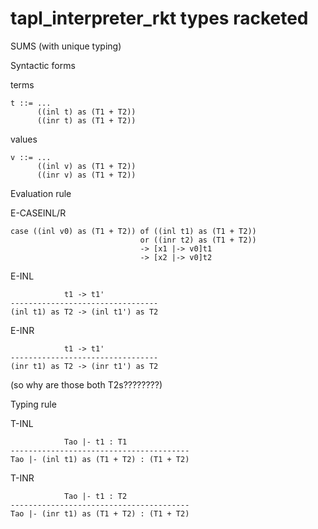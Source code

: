 # tapl_interpreter_rkt types racketed
SUMS (with unique typing)

Syntactic forms

terms
```
t ::= ...                        
      ((inl t) as (T1 + T2))
	  ((inr t) as (T1 + T2))
```
values	
```
v ::= ...                       
      ((inl v) as (T1 + T2))
	  ((inr v) as (T1 + T2))
```	  

Evaluation rule

E-CASEINL/R
```
case ((inl v0) as (T1 + T2)) of ((inl t1) as (T1 + T2))
                             or ((inr t2) as (T1 + T2))
							 -> [x1 |-> v0]t1
							 -> [x2 |-> v0]t2
```
E-INL
```
            t1 -> t1'
---------------------------------
(inl t1) as T2 -> (inl t1') as T2
```
E-INR
```
            t1 -> t1'
---------------------------------
(inr t1) as T2 -> (inr t1') as T2
```
(so why are those both T2s????????)


Typing rule

T-INL
```
            Tao |- t1 : T1
----------------------------------------
Tao |- (inl t1) as (T1 + T2) : (T1 + T2)
```
T-INR
```
            Tao |- t1 : T2
----------------------------------------
Tao |- (inr t1) as (T1 + T2) : (T1 + T2)
```
